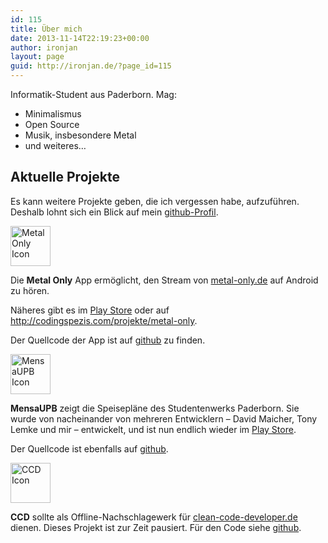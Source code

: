 ```yaml
---
id: 115
title: Über mich
date: 2013-11-14T22:19:23+00:00
author: ironjan
layout: page
guid: http://ironjan.de/?page_id=115
---
```


Informatik-Student aus Paderborn. Mag:

  * Minimalismus
  * Open Source
  * Musik, insbesondere Metal
  * und weiteres&#8230;

## Aktuelle Projekte

Es kann weitere Projekte geben, die ich vergessen habe, aufzuführen. Deshalb lohnt sich ein Blick auf mein [github-Profil](https://github.com/ironjan).

<img src="http://ironjan.de/wp-content/uploads/2014/04/mo_icon.png" alt="Metal Only Icon" width="64" height="64" />

Die **Metal Only** App ermöglicht, den Stream von [metal-only.de](http://www.metal-only.de/) auf Android zu hören.

Näheres gibt es im [Play Store](https://play.google.com/store/apps/details?id=com.codingspezis.android.metalonly.player) oder auf <http://codingspezis.com/projekte/metal-only>.

Der Quellcode der App ist auf [github](https://github.com/Codingspezis/metal-only/) zu finden.

<img src="http://ironjan.de/wp-content/uploads/2014/04/ic_launcher-400x400.png" alt="MensaUPB Icon" width="64" height="64" />

**MensaUPB** zeigt die Speisepläne des Studentenwerks Paderborn. Sie wurde von nacheinander von mehreren Entwicklern &#8211; David Maicher, Tony Lemke und mir &#8211; entwickelt, und ist nun endlich wieder im [Play Store](https://play.google.com/store/apps/details?id=de.ironjan.mensaupb).

Der Quellcode ist ebenfalls auf [github](https://github.com/ironjan/MensaUPB).

<img src="http://ironjan.de/wp-content/uploads/2014/04/ccd_icon-400x400.png" alt="CCD Icon" width="64" height="64" />

**CCD** sollte als Offline-Nachschlagewerk für [clean-code-developer.de](http://clean-code-developer.de/) dienen. Dieses Projekt ist zur Zeit pausiert. Für den Code siehe [github](https://github.com/ironjan/CCD).

&nbsp;